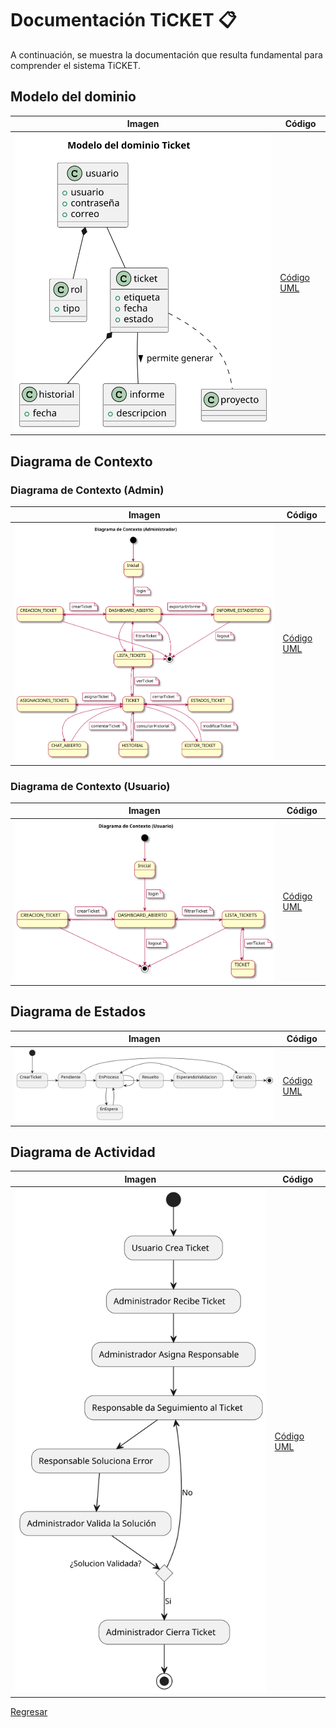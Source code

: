 # Documentación TiCKET 📋

A continuación, se muestra la documentación que resulta fundamental para comprender el sistema TiCKET.

## Modelo del dominio

| Imagen | Código |
|--------|--------|
|![Imagen](/imagenes/modelosUML/ModeloDominioTicket.svg)|[Código UML](/modelosUML/DiagramasModeloDominio/ModeloDominioTicket.puml)|


## Diagrama de Contexto

### Diagrama de Contexto (Admin)

| Imagen | Código |
|--------|--------|
|![Imagen](/imagenes/modelosUML/DiagramaContextoAdmin.svg)|[Código UML](/modelosUML/DiagramaDeContexto/DiagramaDeContextoAdmin.puml)|

### Diagrama de Contexto (Usuario)

| Imagen | Código |
|--------|--------|
|![Imagen](/imagenes/modelosUML/DiagramaContextoUsuario.svg)|[Código UML](/modelosUML/DiagramaDeContexto/DiagramaDeContextoUsuario.puml)|

## Diagrama de Estados

| Imagen | Código |
|--------|--------|
|![Imagen](/imagenes/modelosUML/EstadoVidaTicket.svg)|[Código UML](/modelosUML/DiagramaDeEstados/EstadoDeVidaTicket.puml)|


## Diagrama de Actividad

| Imagen | Código |
|--------|--------|
|![Imagen](/imagenes/modelosUML/DiagramaActicidad.svg)|[Código UML](/modelosUML/DiagramaActividades/DiagramaDeActividad.puml)|


[Regresar](/README.md)